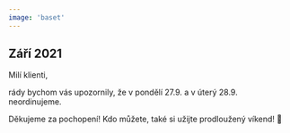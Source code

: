 ```yaml
---
image: 'baset'
---
```


## Září 2021


Milí klienti, 

rády bychom vás upozornily, že <span class="bold text-danger">v pondělí 27.9. a v úterý 28.9. neordinujeme</span>. 

Děkujeme za pochopení!
Kdo můžete, také si užijte prodloužený víkend! 🙂
